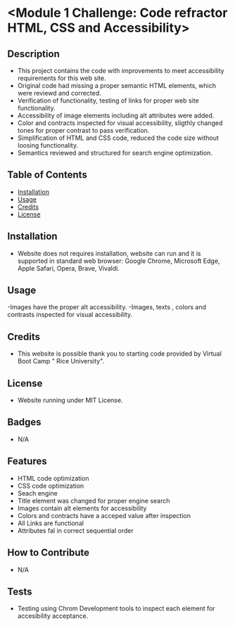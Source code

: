 # <Module 1 Challenge: Code refractor  HTML, CSS and Accessibility>


## Description

- This project contains the code with improvements to meet accessibility requirements for this web site.
- Original code had missing a proper semantic HTML elements, which were reviewd and corrected.
- Verification of functionality, testing of links for proper web site functionality.
- Accessibility of image elements including alt attributes were added.
- Color and contracts inspected for visual accessibility, sligthly changed tones for proper contrast to pass verification.
- Simplification of HTML and CSS code, reduced the code size without loosing functionality. 
- Semantics reviewed and structured for search engine optimization.


## Table of Contents

- [Installation](#installation)
- [Usage](#usage)
- [Credits](#credits)
- [License](#license)

## Installation

- Website does not requires installation, website can run and it is supported  in standard web browser:
Google Chrome, Microsoft Edge, Apple Safari, Opera, Brave, Vivaldi.

## Usage

-Images have the proper alt accessibility.
-Images, texts , colors and contrasts inspected for visual accessibility.

## Credits

- This website is possible thank you to starting code provided by Virtual Boot Camp " Rice University".

## License

- Website running under MIT License.

## Badges

- N/A

## Features

- HTML code optimization
- CSS code optimization
- Seach engine 
- Title element was changed for proper engine search
- Images contain alt elements for accessibility
- Colors and contracts have a acceped value after inspection
- All Links are functional
- Attributes fal in correct sequential order

## How to Contribute

- N/A

## Tests

- Testing using Chrom Development tools to inspect each element for accesibility acceptance.
